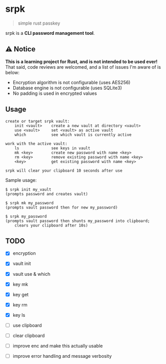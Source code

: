 # srpk
> simple rust passkey

srpk is a **CLI password management tool**.

## ⚠️ Notice

**This is a learning project for Rust, and is not intended to be used ever!**<br/>
That said, code reviews are welcomed, and a list of issues I'm aware of is below:

- Encryption algorithm is not configurable (uses AES256)
- Database engine is not configurable (uses SQLite3)
- No padding is used in encrypted values

## Usage

```
create or target srpk vault:
    init <vault>    create a new vault at directory <vault>
    use <vault>     set <vault> as active vault
    which           see which vault is currently active

work with the active vault:
    ls              see keys in vault
    mk <key>        create new password with name <key>
    rm <key>        remove existing password with name <key>
    <key>           get existing password with name <key>

srpk will clear your clipboard 10 seconds after use
```

Sample usage:
```
$ srpk init my_vault
(prompts password and creates vault)

$ srpk mk my_password
(prompts vault password then for new my_password)

$ srpk my_password
(prompts vault password then shunts my_password into clipboard;
    clears your clipboard after 10s)
```

## TODO

- [x] encryption
- [x] vault init
- [x] vault use & which
- [x] key mk
- [x] key get
- [x] key rm
- [x] key ls
- [ ] use clipboard
- [ ] clear clipboard

- [ ] improve enc and make this actually usable
- [ ] improve error handling and message verbosity
